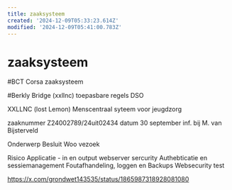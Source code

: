 ```yaml
---
title: zaaksysteem
created: '2024-12-09T05:33:23.614Z'
modified: '2024-12-09T05:41:00.783Z'
---
```


# zaaksysteem

#BCT
Corsa
zaaksysteem

#Berkly Bridge (xxllnc)
toepasbare regels DSO

XXLLNC (lost Lemon)
Menscentraal
syteem voor jeugdzorg

zaaknummer Z24002789/24uit02434
datum 30 september
inf. bij M. van Bijsterveld

Onderwerp Besluit Woo vezoek

Risico 
Applicatie - in en output
webserver sercurity
Authebticatie en sessiemanagement
Foutafhandeling, loggen en Backups
Websecurity test 

https://x.com/grondwet143535/status/1865987318928081080

